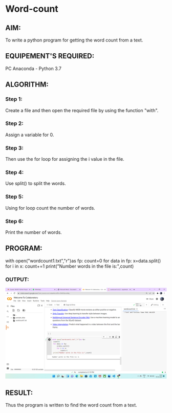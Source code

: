 # Word-count
## AIM:
To write a python program for getting the word count from a text.
## EQUIPEMENT'S REQUIRED: 
PC
Anaconda - Python 3.7
## ALGORITHM:
 
### Step 1:

Create a file and then open the required file by using the function "with". 

### Step 2: 
 
Assign a variable for 0.

### Step 3: 

Then use the for loop for assigning the i value in the file. 

### Step 4:  

Use split() to split the words. 


### Step 5: 

Using for loop count the number of words. 

### Step 6: 

Print the number of words.

## PROGRAM:
with open("wordcount1.txt","r")as fp:
 count=0
 for data in fp:
     x=data.split()
     for i in x:
         count+=1
 print("Number words in the file is:",count)

### OUTPUT:

![GitHub Logo](/image.png)




## RESULT:
Thus the program is written to find the word count from a text.
